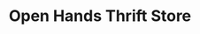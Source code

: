 ---
title: "Open Hands Thrift Store"
url: /cimarron/open-hands-thrift-store/
shop: Gebrauchtwaren
---